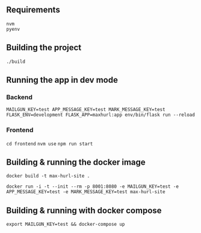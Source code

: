 

## Requirements

    nvm
    pyenv


## Building the project

    ./build


## Running the app in dev mode

### Backend

`MAILGUN_KEY=test APP_MESSAGE_KEY=test MARK_MESSAGE_KEY=test FLASK_ENV=development FLASK_APP=maxhurl:app env/bin/flask run --reload`

### Frontend

`cd frontend`
`nvm use`
`npm run start`


## Building & running the docker image

`docker build -t max-hurl-site .`

`docker run -i -t --init --rm -p 8001:8080 -e MAILGUN_KEY=test -e APP_MESSAGE_KEY=test -e MARK_MESSAGE_KEY=test max-hurl-site`


## Building & running with docker compose

`export MAILGUN_KEY=test && docker-compose up`